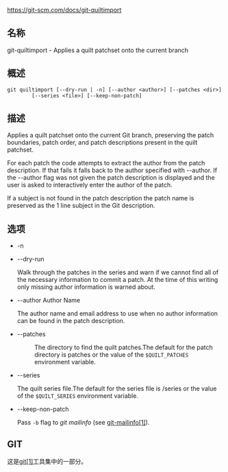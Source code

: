 https://git-scm.com/docs/git-quiltimport

## 名称

git-quiltimport - Applies a quilt patchset onto the current branch

## 概述

```
git quiltimport [--dry-run | -n] [--author <author>] [--patches <dir>]
		[--series <file>] [--keep-non-patch]
```

## 描述

Applies a quilt patchset onto the current Git branch, preserving the patch boundaries, patch order, and patch descriptions present in the quilt patchset.

For each patch the code attempts to extract the author from the patch description. If that fails it falls back to the author specified with --author. If the --author flag was not given the patch description is displayed and the user is asked to interactively enter the author of the patch.

If a subject is not found in the patch description the patch name is preserved as the 1 line subject in the Git description.

## 选项

- -n

- --dry-run

  Walk through the patches in the series and warn if we cannot find all of the necessary information to commit a patch. At the time of this writing only missing author information is warned about.

- --author Author Name <Author Email>

  The author name and email address to use when no author information can be found in the patch description.

- --patches <dir>

  The directory to find the quilt patches.The default for the patch directory is patches or the value of the `$QUILT_PATCHES` environment variable.

- --series <file>

  The quilt series file.The default for the series file is <patches>/series or the value of the `$QUILT_SERIES` environment variable.

- --keep-non-patch

  Pass `-b` flag to *git mailinfo* (see [git-mailinfo[1]](../git-mailinfo)).

## GIT

  这是[git[1]](../../Git)工具集中的一部分。